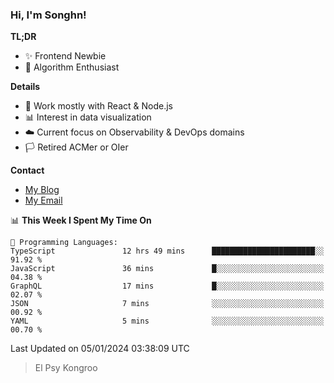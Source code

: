 ### Hi, I'm Songhn!

**TL;DR**

- ✨ Frontend Newbie
- 🎈 Algorithm Enthusiast

**Details**

- 🎯 Work mostly with React & Node.js
- 📊 Interest in data visualization
- ☁️ Current focus on Observability & DevOps domains
- 🏳️ Retired ACMer or OIer

**Contact**
- [My Blog](https://blog.songhn.com)
- [My Email](mailto:songhn233@gmail.com)

<!--START_SECTION:waka-->
📊 **This Week I Spent My Time On** 

```text
💬 Programming Languages: 
TypeScript               12 hrs 49 mins      ███████████████████████░░   91.92 % 
JavaScript               36 mins             █░░░░░░░░░░░░░░░░░░░░░░░░   04.38 % 
GraphQL                  17 mins             █░░░░░░░░░░░░░░░░░░░░░░░░   02.07 % 
JSON                     7 mins              ░░░░░░░░░░░░░░░░░░░░░░░░░   00.92 % 
YAML                     5 mins              ░░░░░░░░░░░░░░░░░░░░░░░░░   00.70 % 
```


 Last Updated on 05/01/2024 03:38:09 UTC
<!--END_SECTION:waka-->

> El Psy Kongroo
